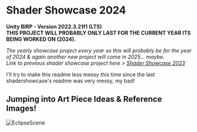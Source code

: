 # Shader Showcase 2024
**Unity BIRP - Version 2022.3.21f1 (LTS)  
THIS PROJECT WILL PROBABLY ONLY LAST FOR THE CURRENT YEAR ITS BEING WORKED ON (2024).**

*The yearly showcase project every year so this will probably be for the year of 2024 & again another new project will come in 2025... maybe.*  
*Link to previous shader showcase project here > [Shader Showcase 2023](https://github.com/j-2k/ShaderShowcase2023)*

I'll try to make this readme less messy this time since the last shadershowcase's readme was very messy, my bad!

## Jumping into Art Piece Ideas & Reference Images!
![EclipseScene](https://github.com/j-2k/ShaderShowcase2024/assets/52252068/0f7a8e9f-b78c-428d-9b96-c72eb2524df7)

